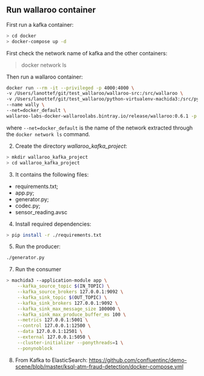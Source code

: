 ## Run wallaroo container
First run a kafka container:
```bash
> cd docker
> docker-compose up -d
```
First check the network name of kafka and the other containers:

> docker network ls

Then run a wallaroo container:

```bash
docker run --rm -it --privileged -p 4000:4000 \
-v /Users/lanottef/git/test_wallaroo/wallaroo-src:/src/wallaroo \
-v /Users/lanottef/git/test_wallaroo/python-virtualenv-machida3:/src/python-virtualenv \
--name wally \
--net=docker_default \
wallaroo-labs-docker-wallaroolabs.bintray.io/release/wallaroo:0.6.1 -p python3
```
where `--net=docker_default` is the name of the network extracted through the `docker network ls` command.




2. Create the directory _wallaroo_kafka_project_:
``` bash
> mkdir wallaroo_kafka_project
> cd wallaroo_kafka_project
```

3. It contains the following files:
-  requirements.txt;
- app.py;
- generator.py;
- codec.py;
- sensor_reading.avsc

4. Install required dependencies:
``` bash
> pip install -r ./requirements.txt
```
5. Run the producer:
```bash
./generator.py
```

7. Run the consumer
``` bash
> machida3 --application-module app \
	--kafka_source_topic $(IN_TOPIC) \
	--kafka_source_brokers 127.0.0.1:9092 \
	--kafka_sink_topic $(OUT_TOPIC) \
	--kafka_sink_brokers 127.0.0.1:9092 \
	--kafka_sink_max_message_size 100000 \
	--kafka_sink_max_produce_buffer_ms 100 \
	--metrics 127.0.0.1:5001 \
	--control 127.0.0.1:12500 \
	--data 127.0.0.1:12501 \
	--external 127.0.0.1:5050 \
	--cluster-initializer --ponythreads=1 \
	--ponynoblock
```

8. From Kafka to ElasticSearch:
https://github.com/confluentinc/demo-scene/blob/master/ksql-atm-fraud-detection/docker-compose.yml
